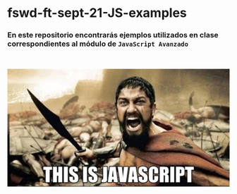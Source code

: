 # fswd-ft-sept-21-JS-examples

### En este repositorio encontrarás ejemplos utilizados en clase correspondientes al módulo de `JavaScript Avanzado`

<br>

![this is js!](./assets/this-is-js.jpg)